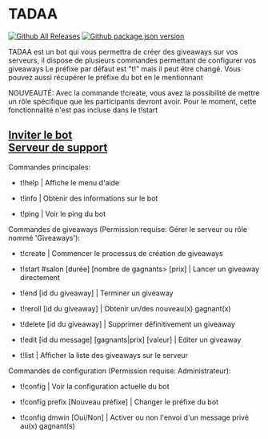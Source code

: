 # TADAA
[![Github All Releases](https://img.shields.io/github/downloads/Ezzud/tadaa/total?style=flat-square)]()
[![Github package.json version](https://img.shields.io/github/package-json/v/Ezzud/tadaa?style=flat-square)]()

TADAA est un bot qui vous permettra de créer des giveaways sur vos serveurs, il dispose de plusieurs commandes permettant de configurer vos giveaways
Le préfixe par défaut est "t!" mais il peut être changé. Vous pouvez aussi récupérer le préfixe du bot en le mentionnant

NOUVEAUTÉ: Avec la commande t!create, vous avez la possibilité de mettre un rôle spécifique que les participants devront avoir. Pour le moment,
cette fonctionnalité n'est pas incluse dans le t!start
<h2>
<a href="https://discord.com/oauth2/authorize?client_id=732003715426287676&permissions=355392&scope=bot" target="_blank">Inviter le bot</a> <br> <a href="https://discord.gg/VGt9S66" target="_blank">Serveur de support</a>
</h2>



Commandes principales:
<p>

- t!help | Affiche le menu d'aide

- t!info | Obtenir des informations sur le bot

- t!ping | Voir le ping du bot

</p>

Commandes de giveaways (Permission requise: Gérer le serveur ou rôle nommé 'Giveaways'):
<p>

- t!create | Commencer le processus de création de giveaways

- t!start #salon [durée] [nombre de gagnants> [prix] | Lancer un giveaway directement

- t!end [id du giveaway] | Terminer un giveaway

- t!reroll [id du giveaway] |  Obtenir un/des nouveau(x) gagnant(x)

- t!delete [id du giveaway] | Supprimer définitivement un giveaway

- t!edit [id du message] [gagnants|prix] [valeur] | Editer un giveaway

- t!list | Afficher la liste des giveaways sur le serveur
</p>

Commandes de configuration (Permission requise: Administrateur):
<p>

- t!config | Voir la configuration actuelle du bot

- t!config prefix [Nouveau préfixe] | Changer le préfixe du bot

- t!config dmwin [Oui/Non] | Activer ou non l'envoi d'un message privé au(x) gagnant(s)

  </p>
